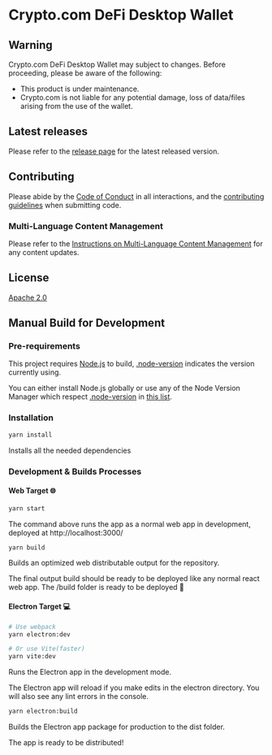 # Crypto.com DeFi Desktop Wallet

## Warning
Crypto.com DeFi Desktop Wallet may subject to changes. Before proceeding, please be aware of the following:

- This product is under maintenance.
- Crypto.com is not liable for any potential damage, loss of data/files arising from the use of the wallet.

## Latest releases

Please refer to the [release page](https://github.com/crypto-com/chain-desktop-wallet/releases) for the latest released version.

## Contributing
Please abide by the [Code of Conduct](./CODE_OF_CONDUCT.md) in all interactions, and the [contributing guidelines](./CONTRIBUTING.md) when submitting code.

### Multi-Language Content Management
Please refer to the [Instructions on Multi-Language Content Management](./CONTENT_MANAGEMENT.md) for any content updates. 

## License
[Apache 2.0](./LICENSE)

## Manual Build for Development

### Pre-requirements

This project requires [Node.js](https://nodejs.org/) to build, [.node-version](./.node-version) indicates the version currently using. 

You can either install Node.js globally or use any of the Node Version Manager which respect [.node-version](./.node-version) in [this list](https://github.com/shadowspawn/node-version-usage).

### Installation

```sh
yarn install
```
Installs all the needed dependencies

### Development & Builds Processes

#### Web Target 🌐

```sh
yarn start
```
The command above runs the app as a normal web app in development, deployed at http://localhost:3000/

```sh
yarn build
```
Builds an optimized web distributable output for the repository.

The final output build should be ready to be deployed like any normal react web app. The /build folder is ready to be deployed 🚀


#### Electron Target 💻

```sh
# Use webpack
yarn electron:dev

# Or use Vite(faster)
yarn vite:dev
```
Runs the Electron app in the development mode.

The Electron app will reload if you make edits in the electron directory.
You will also see any lint errors in the console.


```sh
yarn electron:build
```
Builds the Electron app package for production to the dist folder.

The app is ready to be distributed!
